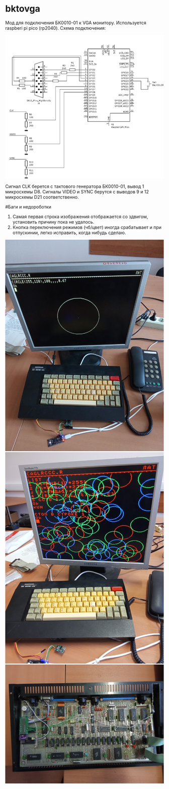 # bktovga
Мод для подключения БК0010-01 к VGA монитору. Используется raspberi pi pico (rp2040).
Схема подключения:

![Схема](schematic.png)

Сигнал CLK берется с тактового генератора БК0010-01, вывод 1 микросхемы D8.
Сигналы VIDEO и SYNC берутся с выводов 9 и 12 микросхемы D21 соответственно.

#Баги и недороботки
1. Самая первая строка изображения отображается со здвигом, установить причину пока не удалось.
2. Кнопка переключения режимов (чб/цвет) иногда срабатывает и при отпускинии, легко исправить, когда нибудь сделаю.

![Фото1](https://github.com/y-salnikov/bktovga/blob/7d04ec768dcfea64221343961b053fe7cb1e0412/IMG_20251016_141650.jpg)
![Фото2](https://github.com/y-salnikov/bktovga/blob/7d04ec768dcfea64221343961b053fe7cb1e0412/IMG_20251016_155617.jpg)
![Ajnj3](https://github.com/y-salnikov/bktovga/blob/7d04ec768dcfea64221343961b053fe7cb1e0412/IMG_20251016_155917.jpg)
